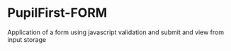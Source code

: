 # PupilFirst-FORM
Application of a form using javascript validation and submit and view from input storage
